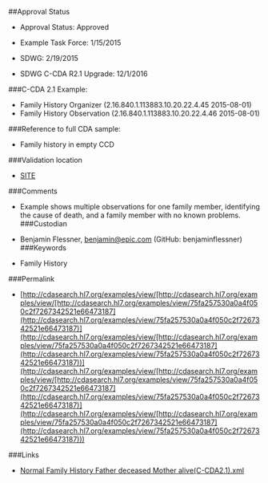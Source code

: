 ##Approval Status 

* Approval Status: Approved
* Example Task Force: 1/15/2015
* SDWG: 2/19/2015

* SDWG C-CDA R2.1 Upgrade: 12/1/2016    

###C-CDA 2.1 Example: 
 

* Family History Organizer (2.16.840.1.113883.10.20.22.4.45 2015-08-01)
* Family History Observation (2.16.840.1.113883.10.20.22.4.46 2015-08-01)

###Reference to full CDA sample:
* Family history in empty CCD


###Validation location

* [SITE](https://sitenv.org/c-cda-validator)


###Comments

* Example shows multiple observations for one family member, identifying the cause of death, and a family member with no known problems.
###Custodian

*  Benjamin Flessner, benjamin@epic.com (GitHub: benjaminflessner)
###Keywords

* Family History

###Permalink 

* [http://cdasearch.hl7.org/examples/view/[http://cdasearch.hl7.org/examples/view/[http://cdasearch.hl7.org/examples/view/75fa257530a0a4f050c2f7267342521e66473187](http://cdasearch.hl7.org/examples/view/75fa257530a0a4f050c2f7267342521e66473187)](http://cdasearch.hl7.org/examples/view/[http://cdasearch.hl7.org/examples/view/75fa257530a0a4f050c2f7267342521e66473187](http://cdasearch.hl7.org/examples/view/75fa257530a0a4f050c2f7267342521e66473187))](http://cdasearch.hl7.org/examples/view/[http://cdasearch.hl7.org/examples/view/[http://cdasearch.hl7.org/examples/view/75fa257530a0a4f050c2f7267342521e66473187](http://cdasearch.hl7.org/examples/view/75fa257530a0a4f050c2f7267342521e66473187)](http://cdasearch.hl7.org/examples/view/[http://cdasearch.hl7.org/examples/view/75fa257530a0a4f050c2f7267342521e66473187](http://cdasearch.hl7.org/examples/view/75fa257530a0a4f050c2f7267342521e66473187)))

###Links 

* [Normal Family History Father deceased Mother alive(C-CDA2.1).xml](https://github.com/HL7/C-CDA-Examples/tree/master/Family%20History/Normal%20Family%20History%20Father%20deceased-Mother%20alive/Normal%20Family%20History%20Father%20deceased%20Mother%20alive%28C-CDA2.1%29.xml)
